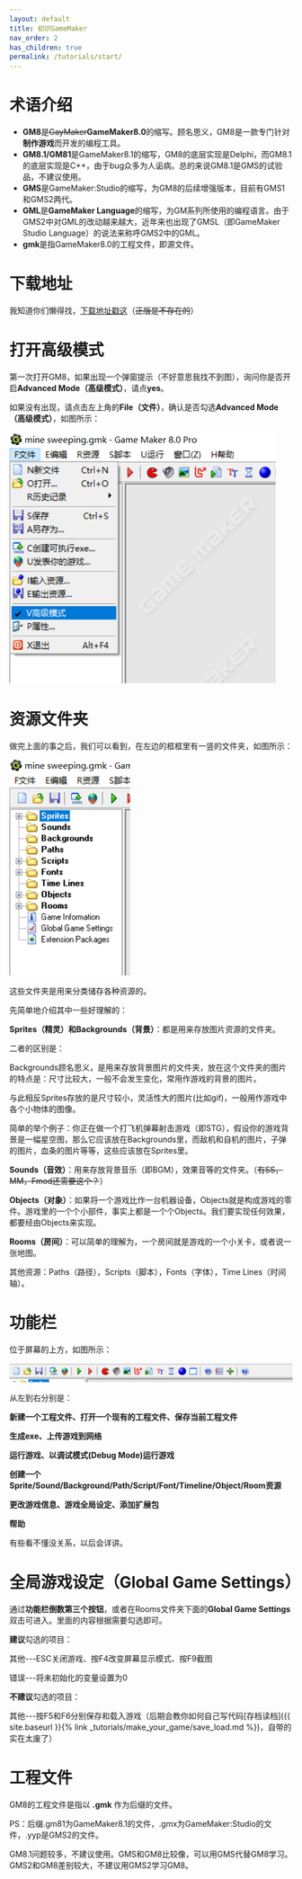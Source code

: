 ```yaml
---
layout: default
title: 初识GameMaker
nav_order: 2
has_children: true
permalink: /tutorials/start/
---
```

# 术语介绍

* **GM8**是~~GayMaker~~**GameMaker8.0**的缩写。顾名思义，GM8是一款专门针对**制作游戏**而开发的编程工具。
* **GM8.1/GM81**是GameMaker8.1的缩写，GM8的底层实现是Delphi，而GM8.1的底层实现是C++，由于bug众多为人诟病。总的来说GM8.1是GMS的试验品，不建议使用。
* **GMS**是GameMaker:Studio的缩写，为GM8的后续增强版本，目前有GMS1和GMS2两代。
* **GML**是**GameMaker Language**的缩写，为GM系列所使用的编程语言。由于GMS2中对GML的改动越来越大，近年来也出现了GMSL（即GameMaker Studio Language）的说法来称呼GMS2中的GML。
* **gmk**是指GameMaker8.0的工程文件，即源文件。

# 下载地址

我知道你们懒得找，[下载地址戳这](https://down.magecorn.com/s/gm8)（~~正版是不存在的~~）

# 打开高级模式

第一次打开GM8，如果出现一个弹窗提示（不好意思我找不到图），询问你是否开启**Advanced Mode（高级模式）**，请点**yes**。

如果没有出现，请点击左上角的**File（文件）**，确认是否勾选**Advanced Mode（高级模式）**，如图所示：

![Advanced Mode](/assets/images/start/advanced_mode.png)

# 资源文件夹

做完上面的事之后，我们可以看到，在左边的框框里有一竖的文件夹，如图所示：

![Resource Folders](/assets/images/start/resource_folders.png)

这些文件夹是用来分类储存各种资源的。

先简单地介绍其中一些好理解的：

**Sprites（精灵）**和**Backgrounds（背景）**：都是用来存放图片资源的文件夹。

二者的区别是：

Backgrounds顾名思义，是用来存放背景图片的文件夹，放在这个文件夹的图片的特点是：尺寸比较大，一般不会发生变化，常用作游戏的背景的图片。

与此相反Sprites存放的是尺寸较小，灵活性大的图片(比如gif)，一般用作游戏中各个小物体的图像。

简单的举个例子：你正在做一个打飞机弹幕射击游戏（即STG），假设你的游戏背景是一幅星空图，那么它应该放在Backgrounds里，而敌机和自机的图片，子弹的图片，血条的图片等等，这些应该放在Sprites里。

**Sounds（音效）**：用来存放背景音乐（即BGM），效果音等的文件夹。（~~有SS，MM，Fmod还需要这个？~~）

**Objects（对象）**：如果将一个游戏比作一台机器设备，Objects就是构成游戏的零件。游戏里的一个个小部件，事实上都是一个个Objects。我们要实现任何效果，都要经由Objects来实现。

**Rooms（房间）**：可以简单的理解为，一个房间就是游戏的一个小关卡，或者说一张地图。

其他资源：Paths（路径），Scripts（脚本），Fonts（字体），Time Lines（时间轴）。

# 功能栏

位于屏幕的上方，如图所示：

![Top Bar](/assets/images/start/topbar.png)

从左到右分别是：

**新建一个工程文件、打开一个现有的工程文件、保存当前工程文件**

**生成exe、上传游戏到网络**

**运行游戏、以调试模式(Debug Mode)运行游戏**

**创建一个Sprite/Sound/Background/Path/Script/Font/Timeline/Object/Room资源**

**更改游戏信息、游戏全局设定、添加扩展包**

**帮助**

有些看不懂没关系，以后会详讲。

# 全局游戏设定（Global Game Settings）

通过**功能栏倒数第三个按钮**，或者在Rooms文件夹下面的**Global Game Settings**双击可进入。里面的内容根据需要勾选即可。

**建议**勾选的项目：

其他---ESC关闭游戏、按F4改变屏幕显示模式、按F9截图

错误---将未初始化的变量设置为0

**不建议**勾选的项目：

其他---按F5和F6分别保存和载入游戏（后期会教你如何自己写代码[存档读档]({{ site.baseurl }}{% link _tutorials/make_your_game/save_load.md %})，自带的实在太废了）

# 工程文件

GM8的工程文件是指以 **.gmk** 作为后缀的文件。

PS：后缀.gm81为GameMaker8.1的文件，.gmx为GameMaker:Studio的文件，.yyp是GMS2的文件。

GM8.1问题较多，不建议使用。GMS和GM8比较像，可以用GMS代替GM8学习。GMS2和GM8差别较大，不建议用GMS2学习GM8。
